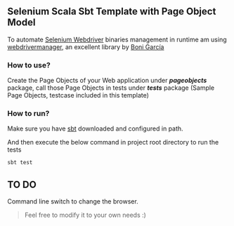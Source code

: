 ## Selenium Scala Sbt Template with Page Object Model

To automate [Selenium Webdriver](https://docs.seleniumhq.org/projects/webdriver/) binaries management in runtime am using [webdrivermanager](https://github.com/bonigarcia/webdrivermanager), an excellent library by [Boni García](https://github.com/bonigarcia) 
### How to use?
Create the Page Objects of your Web application under **_pageobjects_** package, call those Page Objects in tests under **_tests_** package (Sample Page Objects, testcase included in this template)

### How to run?
Make sure you have [sbt](https://www.scala-sbt.org/download.html) downloaded and configured in path.

And then execute the below command in project root directory to run the tests
```javascript
sbt test
```
## TO DO
Command line switch to change the browser.

> Feel free to modify it to your own needs :)
